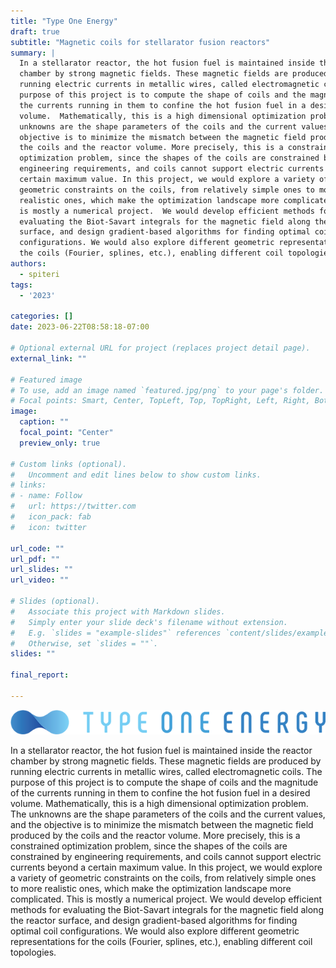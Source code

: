 ```yaml
---
title: "Type One Energy"
draft: true
subtitle: "Magnetic coils for stellarator fusion reactors"
summary: |
  In a stellarator reactor, the hot fusion fuel is maintained inside the reactor
  chamber by strong magnetic fields. These magnetic fields are produced by
  running electric currents in metallic wires, called electromagnetic coils. The
  purpose of this project is to compute the shape of coils and the magnitude of
  the currents running in them to confine the hot fusion fuel in a desired
  volume.  Mathematically, this is a high dimensional optimization problem. The
  unknowns are the shape parameters of the coils and the current values, and the
  objective is to minimize the mismatch between the magnetic field produced by
  the coils and the reactor volume. More precisely, this is a constrained
  optimization problem, since the shapes of the coils are constrained by
  engineering requirements, and coils cannot support electric currents beyond a
  certain maximum value. In this project, we would explore a variety of
  geometric constraints on the coils, from relatively simple ones to more
  realistic ones, which make the optimization landscape more complicated.  This
  is mostly a numerical project.  We would develop efficient methods for
  evaluating the Biot-Savart integrals for the magnetic field along the reactor
  surface, and design gradient-based algorithms for finding optimal coil
  configurations. We would also explore different geometric representations for
  the coils (Fourier, splines, etc.), enabling different coil topologies.
authors:
  - spiteri
tags:
  - '2023'

categories: []
date: 2023-06-22T08:58:18-07:00

# Optional external URL for project (replaces project detail page).
external_link: ""

# Featured image
# To use, add an image named `featured.jpg/png` to your page's folder.
# Focal points: Smart, Center, TopLeft, Top, TopRight, Left, Right, BottomLeft, Bottom, BottomRight.
image:
  caption: ""
  focal_point: "Center"
  preview_only: true

# Custom links (optional).
#   Uncomment and edit lines below to show custom links.
# links:
# - name: Follow
#   url: https://twitter.com
#   icon_pack: fab
#   icon: twitter

url_code: ""
url_pdf: ""
url_slides: ""
url_video: ""

# Slides (optional).
#   Associate this project with Markdown slides.
#   Simply enter your slide deck's filename without extension.
#   E.g. `slides = "example-slides"` references `content/slides/example-slides.md`.
#   Otherwise, set `slides = ""`.
slides: ""

final_report:

---
```

![](TypeOneLogo.png)

In a stellarator reactor, the hot fusion fuel is maintained inside the reactor
chamber by strong magnetic fields. These magnetic fields are produced by running
electric currents in metallic wires, called electromagnetic coils. The purpose
of this project is to compute the shape of coils and the magnitude of the
currents running in them to confine the hot fusion fuel in a desired volume.
Mathematically, this is a high dimensional optimization problem. The unknowns
are the shape parameters of the coils and the current values, and the objective
is to minimize the mismatch between the magnetic field produced by the coils and
the reactor volume. More precisely, this is a constrained optimization problem,
since the shapes of the coils are constrained by engineering requirements, and
coils cannot support electric currents beyond a certain maximum value. In this
project, we would explore a variety of geometric constraints on the coils, from
relatively simple ones to more realistic ones, which make the optimization
landscape more complicated.  This is mostly a numerical project. We would
develop efficient methods for evaluating the Biot-Savart integrals for the
magnetic field along the reactor surface, and design gradient-based algorithms
for finding optimal coil configurations. We would also explore different
geometric representations for the coils (Fourier, splines, etc.), enabling
different coil topologies.
